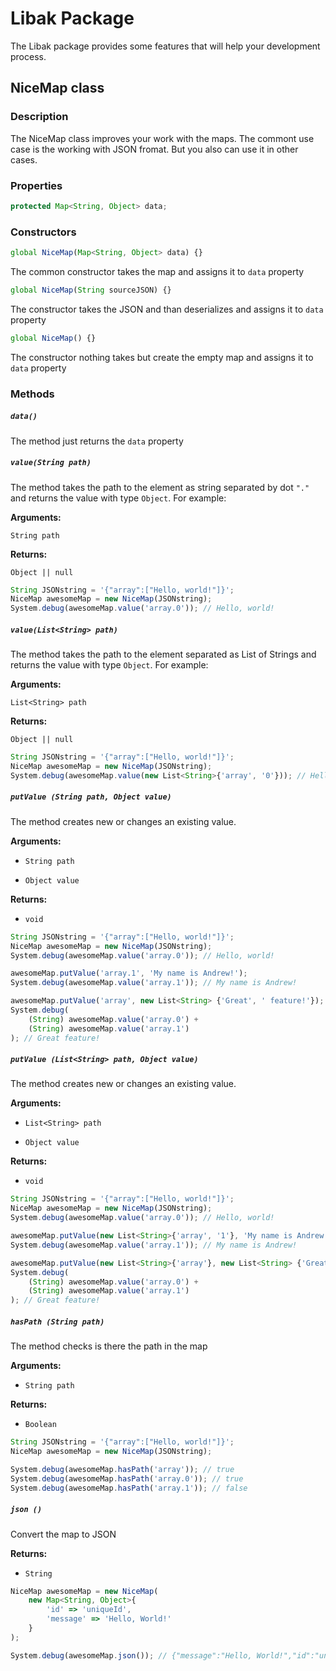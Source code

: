 # **Libak Package**

The Libak package provides some features that will help your development process.

## NiceMap class
### **Description**
The NiceMap class improves your work with the maps. The commont use case is the working with JSON fromat. But you also can use it in other cases.

### **Properties**
```js
protected Map<String, Object> data;
```

### **Constructors**

```js
global NiceMap(Map<String, Object> data) {}
```
The common constructor takes the map and assigns it to `data` property

```js
global NiceMap(String sourceJSON) {}
```
The constructor takes the JSON and than deserializes and assigns it to `data` property

```js
global NiceMap() {}
```
The constructor nothing takes but create the empty map and assigns it to `data` property

### **Methods**

##### **`data()`**
The method just returns the `data` property

##### **`value(String path)`**

The method takes the path to the element as string separated by dot `"."` and returns the value with type `Object`. For example:

**Arguments:**

`String path`

**Returns:**

`Object || null`

```js
String JSONstring = '{"array":["Hello, world!"]}';
NiceMap awesomeMap = new NiceMap(JSONstring);
System.debug(awesomeMap.value('array.0')); // Hello, world!
```

##### **`value(List<String> path)`**

The method takes the path to the element separated as List of Strings and returns the value with type `Object`. For example:

**Arguments:**

`List<String> path`

**Returns:**

`Object || null`

```js
String JSONstring = '{"array":["Hello, world!"]}';
NiceMap awesomeMap = new NiceMap(JSONstring);
System.debug(awesomeMap.value(new List<String>{'array', '0'})); // Hello, world!
```

##### **`putValue (String path, Object value)`**

The method creates new or changes an existing value.

**Arguments:**

- `String path`

- `Object value`

**Returns:**

- `void`
```js
String JSONstring = '{"array":["Hello, world!"]}';
NiceMap awesomeMap = new NiceMap(JSONstring);
System.debug(awesomeMap.value('array.0')); // Hello, world!

awesomeMap.putValue('array.1', 'My name is Andrew!');
System.debug(awesomeMap.value('array.1')); // My name is Andrew!

awesomeMap.putValue('array', new List<String> {'Great', ' feature!'});
System.debug(
	(String) awesomeMap.value('array.0') +
	(String) awesomeMap.value('array.1')
); // Great feature!
```

##### **`putValue (List<String> path, Object value)`**

The method creates new or changes an existing value.

**Arguments:**

- `List<String> path`

- `Object value`

**Returns:**

- `void`
```js
String JSONstring = '{"array":["Hello, world!"]}';
NiceMap awesomeMap = new NiceMap(JSONstring);
System.debug(awesomeMap.value('array.0')); // Hello, world!

awesomeMap.putValue(new List<String>{'array', '1'}, 'My name is Andrew!');
System.debug(awesomeMap.value('array.1')); // My name is Andrew!

awesomeMap.putValue(new List<String>{'array'}, new List<String> {'Great', ' feature!'});
System.debug(
	(String) awesomeMap.value('array.0') +
	(String) awesomeMap.value('array.1')
); // Great feature!
```

##### **`hasPath (String path)`**

The method checks is there the path in the map

**Arguments:**

- `String path`

**Returns:**

- `Boolean`

```js
String JSONstring = '{"array":["Hello, world!"]}';
NiceMap awesomeMap = new NiceMap(JSONstring);

System.debug(awesomeMap.hasPath('array')); // true
System.debug(awesomeMap.hasPath('array.0')); // true
System.debug(awesomeMap.hasPath('array.1')); // false
```

##### **`json ()`**

Convert the map to JSON

**Returns:**

- `String`

```js
NiceMap awesomeMap = new NiceMap(
	new Map<String, Object>{
		'id' => 'uniqueId',
		'message' => 'Hello, World!'
	}
);

System.debug(awesomeMap.json()); // {"message":"Hello, World!","id":"uniqueId"}
```